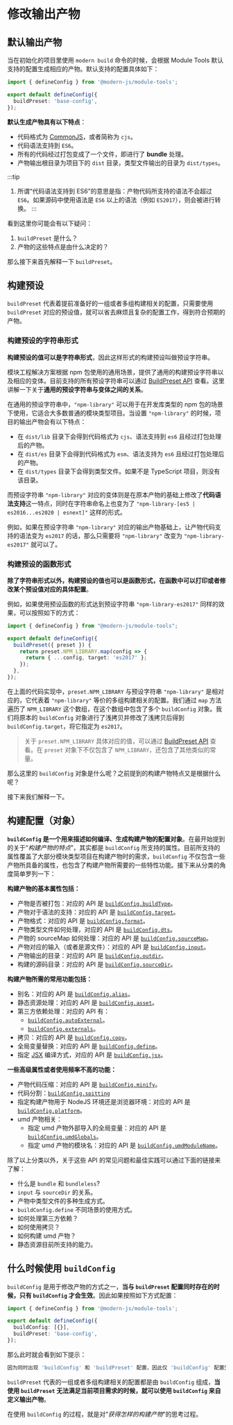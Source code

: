 # 修改输出产物

## 默认输出产物

当在初始化的项目里使用 `modern build` 命令的时候，会根据 Module Tools 默认支持的配置生成相应的产物。默认支持的配置具体如下：

``` typescript
import { defineConfig } from '@modern-js/module-tools';

export default defineConfig({
  buildPreset: 'base-config',
});
```

**默认生成产物具有以下特点**：

- 代码格式为 [CommonJS](https://nodejs.org/api/modules.html#modules-commonjs-modules)，或者简称为 `cjs`。
- 代码语法支持到 `ES6`。
- 所有的代码经过打包变成了一个文件，即进行了 **bundle** 处理。
- 产物输出根目录为项目下的 `dist` 目录，类型文件输出的目录为 `dist/types`。

:::tip
1. 所谓“代码语法支持到 ES6”的意思是指：产物代码所支持的语法不会超过 `ES6`。如果源码中使用语法是 `ES6` 以上的语法（例如 `ES2017`），则会被进行转换。
:::

看到这里你可能会有以下疑问：

1. `buildPreset` 是什么？
2. 产物的这些特点是由什么决定的？

那么接下来首先解释一下 `buildPreset`。

## 构建预设

`buildPreset` 代表着提前准备好的一组或者多组构建相关的配置，只需要使用 `buildPreset` 对应的预设值，就可以省去麻烦且复杂的配置工作，得到符合预期的产物。

### 构建预设的字符串形式

**构建预设的值可以是字符串形式**，因此这样形式的构建预设叫做预设字符串。

模块工程解决方案根据 npm 包使用的通用场景，提供了通用的构建预设字符串以及相应的变体。目前支持的所有预设字符串可以通过 [BuildPreset API](/zh/api/config-build) 查看。这里讲解一下关于**通用的预设字符串与变体之间的关系**。

在通用的预设字符串中，`"npm-library"` 可以用于在开发库类型的 npm 包的场景下使用，它适合大多数普通的模块类型项目。当设置 `"npm-library"` 的时候，项目的输出产物会有以下特点：

- 在 `dist/lib` 目录下会得到代码格式为 `cjs`、语法支持到 `es6` 且经过打包处理后的产物。
- 在 `dist/es` 目录下会得到代码格式为 `esm`、语法支持为 `es6` 且经过打包处理后的产物。
- 在 `dist/types` 目录下会得到类型文件。如果不是 TypeScript 项目，则没有该目录。

而预设字符串 `"npm-library"` 对应的变体则是在原本产物的基础上修改了**代码语法支持**这一特点，同时在字符串命名上也变为了 `"npm-library-[es5 | es2016...es2020 | esnext]"` 这样的形式。

例如，如果在预设字符串 `"npm-library"` 对应的输出产物基础上，让产物代码支持的语法变为 `es2017` 的话，那么只需要将 `"npm-library"` 改变为 `"npm-library-es2017"` 就可以了。

### 构建预设的函数形式

**除了字符串形式以外，构建预设的值也可以是函数形式，在函数中可以打印或者修改某个预设值对应的具体配置**。

例如，如果使用预设函数的形式达到预设字符串 `"npm-library-es2017"` 同样的效果，可以按照如下的方式：

``` typescript
import { defineConfig } from "@modern-js/module-tools";

export default defineConfig({
  buildPreset({ preset }) {
    return preset.NPM_LIBRARY.map(config => {
      return { ...config, target: 'es2017' };
    });
  },
});
```

在上面的代码实现中，`preset.NPM_LIBRARY` 与预设字符串 `"npm-library"` 是相对应的，它代表着 `"npm-library"` 等价的多组构建相关的配置。我们通过 `map` 方法遍历了 `NPM_LIBRARY` 这个数组，在这个数组中包含了多个 `buildConfig` 对象。我们将原本的 `buildConfig` 对象进行了浅拷贝并修改了浅拷贝后得到 `buildConfig.target`，将它指定为 `es2017`。
> 关于 `preset.NPM_LIBRARY` 具体对应的值，可以通过 [BuildPreset API](/zh/api/config-build) 查看。在 `preset` 对象下不仅包含了 `NPM_LIBRARY`，还包含了其他类似的常量。

那么这里的 `buildConfig` 对象是什么呢？之前提到的构建产物特点又是根据什么呢？

接下来我们解释一下。

## 构建配置（对象）

**`buildConfig` 是一个用来描述如何编译、生成构建产物的配置对象**。在最开始提到的关于“*构建产物的特点*”，其实都是 `buildConfig` 所支持的属性。目前所支持的属性覆盖了大部分模块类型项目在构建产物时的需求，`buildConfig` 不仅包含一些产物所具备的属性，也包含了构建产物所需要的一些特性功能。接下来从分类的角度简单罗列一下：

**构建产物的基本属性包括：**

- 产物是否被打包：对应的 API 是 [`buildConfig.buildType`](/zh/api/config-build#buildtype)。
- 产物对于语法的支持：对应的 API 是 [`buildConfig.target`](/zh/api/config-build#target)。
- 产物格式：对应的 API 是 [`buildConfig.format`](/zh/api/config-build#format)。
- 产物类型文件如何处理，对应的 API 是 [`buildConfig.dts`](/zh/api/config-build#dts)。
- 产物的 sourceMap 如何处理：对应的 API 是 [`buildConfig.sourceMap`](/zh/api/config-build#sourcemap)。
- 产物对应的输入（或者是源文件）：对应的 API 是 [`buildConfig.input`](/zh/api/config-build#input)。
- 产物输出的目录：对应的 API 是 [`buildConfig.outdir`](/zh/api/config-build#outdir)。
- 构建的源码目录：对应的 API 是 [`buildConfig.sourceDir`](/zh/api/config-build#sourcedir)。

**构建产物所需的常用功能包括：**

- 别名：对应的 API 是 [`buildConfig.alias`](/zh/api/config-build#alias)。
- 静态资源处理：对应的 API 是 [`buildConfig.asset`](/zh/api/config-build#asset)。
- 第三方依赖处理：对应的 API 有：
  * [`buildConfig.autoExternal`](/zh/api/config-build#autoexternal)。
  * [`buildConfig.externals`](/zh/api/config-build#externals)。
- 拷贝：对应的 API 是 [`buildConfig.copy`](/zh/api/config-build#copy)。
- 全局变量替换：对应的 API 是 [`buildConfig.define`](/zh/api/config-build#define)。
- 指定 [JSX](https://reactjs.org/blog/2020/09/22/introducing-the-new-jsx-transform.html) 编译方式，对应的 API 是 [`buildConfig.jsx`](/zh/api/config-build#jsx)。

**一些高级属性或者使用频率不高的功能：**

- 产物代码压缩：对应的 API 是 [`buildConfig.minify`](/zh/api/config-build#minify)。
- 代码分割：[`buildConfig.spitting`](/zh/api/config-build#splitting)
- 指定构建产物用于 NodeJS 环境还是浏览器环境：对应的 API 是 [`buildConfig.platform`](/zh/api/config-build#platform)。
- umd 产物相关：
  * 指定 umd 产物外部导入的全局变量：对应的 API 是 [`buildConfig.umdGlobals`](/zh/api/config-build#umdglobals)。
  * 指定 umd 产物的模块名：对应的 API 是 [`buildConfig.umdModuleName`](/zh/api/config-build#umdmodulename)。

除了以上分类以外，关于这些 API 的常见问题和最佳实践可以通过下面的链接来了解：

* 什么是 `bundle` 和 `bundleless`?
* `input` 与 `sourceDir` 的关系。
* 产物中类型文件的多种生成方式。
* `buildConfig.define` 不同场景的使用方式。
* 如何处理第三方依赖？
* 如何使用拷贝？
* 如何构建 umd 产物？
* 静态资源目前所支持的能力。

## 什么时候使用 `buildConfig`

`buildConfig` 是用于修改产物的方式之一，**当与 `buildPreset` 配置同时存在的时候，只有 `buildConfig` 才会生效**。因此如果按照如下方式配置：

``` typescript
import { defineConfig } from '@modern-js/module-tools';

export default defineConfig({
  buildConfig: [{}],
  buildPreset: 'base-config',
});
```

那么此时就会看到如下提示：

``` bash
因为同时出现 'buildConfig' 和 'buildPreset' 配置，因此仅 'buildConfig' 配置生效
```

`buildPreset` 代表的一组或者多组构建相关的配置都是由 `buildConfig` 组成，**当使用 `buildPreset` 无法满足当前项目需求的时候，就可以使用 `buildConfig` 来自定义输出产物**。

在使用 `buildConfig` 的过程，就是对“*获得怎样的构建产物*”的思考过程。
